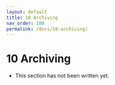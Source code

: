 ```yaml
---
layout: default
title: 10 Archiving
nav_order: 100
permalink: /docs/10-archiving/
---
```

# 10 Archiving
 - This section has not been written yet.
